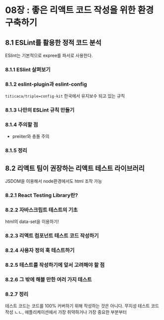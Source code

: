 # 08장 : 좋은 리액트 코드 작성을 위한 환경 구축하기

## 8.1 ESLint를 활용한 정적 코드 분석
ESlint는 기본적으로 expree를 파서로 사용한다.

### 8.1.1 ESlint 살펴보기

### 8.1.2 eslint-plugin과 eslint-config
`titicaca/triple=config-kit` 한국에서 유지보수 되고 있는 규칙

### 8.1.3 나만의 ESLint 규칙 만들기

### 8.1.4 주의할 점
- preiiter와 충돌 주의

### 8.1.5 정리

## 8.2 리액트 팀이 권장하는 리액트 테스트 라이브러리
JSDOM을 이용해서 node환경에서도 html 조작 가능

### 8.2.1 React Testing Library란?

### 8.2.2 자바스크립트 테스트의 기초
html의 data-set을 이용하기!

### 8.2.3 리액트 컴포넌트 테스트 코드 작성하기

### 8.2.4 사용자 정의 훅 테스트하기

### 8.2.5 테스트를 작성하기에 앞서 고려해야 할 점

### 8.2.6 그 밖에 해볼 만한 여러 가지 테스트

### 8.2.7 정리
테스트 코드는 코드를 100% 커버하기 위해 작성하는 것은 아니다. 무지성 테스트 코드 작성 ㄴㄴ, 애플리케이션에서 가장 취약하거나 가장 중요한 부분부터

